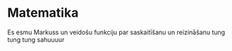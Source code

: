 # Matematika

Es esmu Markuss un veidošu funkciju par saskaitīšanu un reizināšanu
tung tung tung sahuuuur
